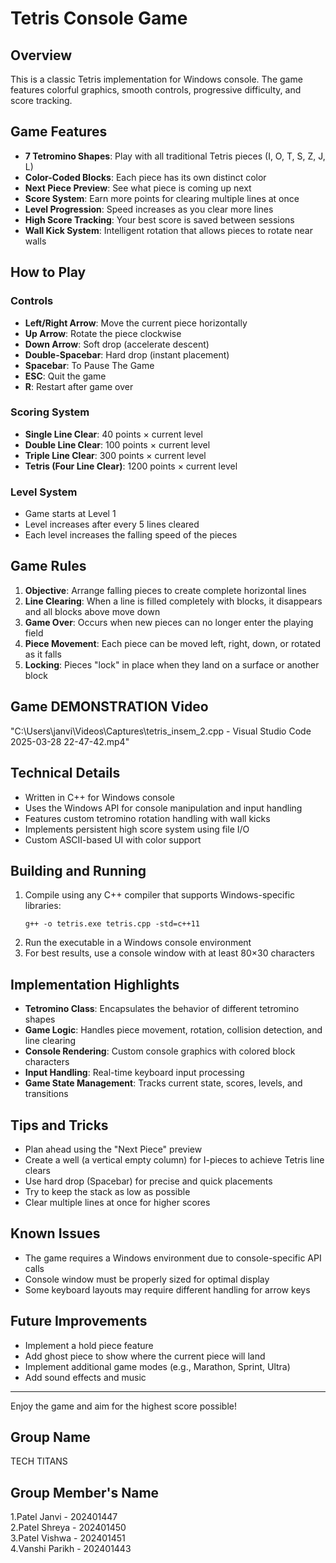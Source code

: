# Tetris Console Game

## Overview
This is a classic Tetris implementation for Windows console. The game features colorful graphics, smooth controls, progressive difficulty, and score tracking.

## Game Features
- **7 Tetromino Shapes**: Play with all traditional Tetris pieces (I, O, T, S, Z, J, L)
- **Color-Coded Blocks**: Each piece has its own distinct color
- **Next Piece Preview**: See what piece is coming up next
- **Score System**: Earn more points for clearing multiple lines at once
- **Level Progression**: Speed increases as you clear more lines
- **High Score Tracking**: Your best score is saved between sessions
- **Wall Kick System**: Intelligent rotation that allows pieces to rotate near walls

## How to Play

### Controls
- **Left/Right Arrow**: Move the current piece horizontally
- **Up Arrow**: Rotate the piece clockwise
- **Down Arrow**: Soft drop (accelerate descent)
- **Double-Spacebar**: Hard drop (instant placement)
- **Spacebar**: To Pause The Game 
- **ESC**: Quit the game
- **R**: Restart after game over

### Scoring System
- **Single Line Clear**: 40 points × current level
- **Double Line Clear**: 100 points × current level
- **Triple Line Clear**: 300 points × current level
- **Tetris (Four Line Clear)**: 1200 points × current level

### Level System
- Game starts at Level 1
- Level increases after every 5 lines cleared
- Each level increases the falling speed of the pieces

## Game Rules
1. **Objective**: Arrange falling pieces to create complete horizontal lines
2. **Line Clearing**: When a line is filled completely with blocks, it disappears and all blocks above move down
3. **Game Over**: Occurs when new pieces can no longer enter the playing field
4. **Piece Movement**: Each piece can be moved left, right, down, or rotated as it falls
5. **Locking**: Pieces "lock" in place when they land on a surface or another block

## Game DEMONSTRATION Video
"C:\Users\janvi\Videos\Captures\tetris_insem_2.cpp - Visual Studio Code 2025-03-28 22-47-42.mp4"

## Technical Details
- Written in C++ for Windows console
- Uses the Windows API for console manipulation and input handling
- Features custom tetromino rotation handling with wall kicks
- Implements persistent high score system using file I/O
- Custom ASCII-based UI with color support

## Building and Running
1. Compile using any C++ compiler that supports Windows-specific libraries:
   ```
   g++ -o tetris.exe tetris.cpp -std=c++11
   ```
2. Run the executable in a Windows console environment
3. For best results, use a console window with at least 80×30 characters

## Implementation Highlights
- **Tetromino Class**: Encapsulates the behavior of different tetromino shapes
- **Game Logic**: Handles piece movement, rotation, collision detection, and line clearing
- **Console Rendering**: Custom console graphics with colored block characters
- **Input Handling**: Real-time keyboard input processing
- **Game State Management**: Tracks current state, scores, levels, and transitions

## Tips and Tricks
- Plan ahead using the "Next Piece" preview
- Create a well (a vertical empty column) for I-pieces to achieve Tetris line clears
- Use hard drop (Spacebar) for precise and quick placements
- Try to keep the stack as low as possible
- Clear multiple lines at once for higher scores

## Known Issues
- The game requires a Windows environment due to console-specific API calls
- Console window must be properly sized for optimal display
- Some keyboard layouts may require different handling for arrow keys

## Future Improvements
- Implement a hold piece feature
- Add ghost piece to show where the current piece will land
- Implement additional game modes (e.g., Marathon, Sprint, Ultra)
- Add sound effects and music

---

Enjoy the game and aim for the highest score possible!

## Group Name

TECH TITANS

## Group Member's Name

1.Patel Janvi - 202401447 <br/>
2.Patel Shreya - 202401450 <br/>
3.Patel Vishwa - 202401451 <br/>
4.Vanshi Parikh - 202401443 <br/>
